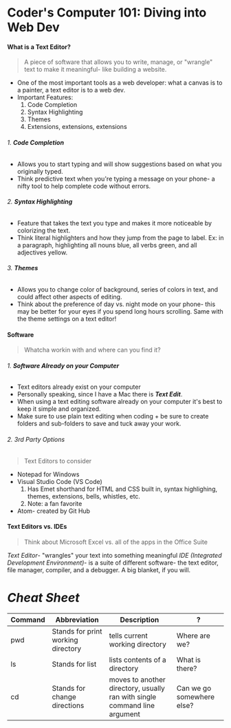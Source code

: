 # **Coder's Computer 101: Diving into Web Dev**

#### What is a Text Editor? 
> A piece of software that allows you to write, manage, or "wrangle" text to make it meaningful- like building a website. 
- One of the most important tools as a web developer: what a canvas is to a painter, a text editor is to a web dev. 
- Important Features: 
    1. Code Completion 
    2. Syntax Highlighting 
    3. Themes
    4. Extensions, extensions, extensions 
###### 1. **Code Completion** 
  - Allows you to start typing and will show suggestions based on what you originally typed.
  - Think predictive text when you're typing a message on your phone- a nifty tool to help complete code without errors. 
###### 2. **Syntax Highlighting**
  - Feature that takes the text you type and makes it more noticeable by colorizing the text. 
  - Think literal highlighters and how they jump from the page to label. Ex: in a paragraph, highlighting all nouns blue, all verbs green, and all adjectives yellow. 
###### 3. **Themes** 
  - Allows you to change color of background, series of colors in text, and could affect other aspects of editing. 
  - Think about the preference of day vs. night mode on your phone- this may be better for your eyes if you spend long hours scrolling. Same with the theme settings on a text editor!

#### Software 
> Whatcha workin with and where can you find it? 

###### 1. **Software Already on your Computer**
  - Text editors already exist on your computer
  - Personally speaking, since I have a Mac there is **_Text Edit_**.
  - When using a text editing software already on your computer it's best to keep it simple and organized. 
  - Make sure to use plain text editing when coding + be sure to create folders and sub-folders to save and tuck away your work. 
###### 2. 3rd Party Options
> Text Editors to consider
  - Notepad for Windows
  - Visual Studio Code (VS Code) 
    1. Has Emet shorthand for HTML and CSS built in, syntax highlighing, themes, extensions, bells, whistles, etc. 
    2. Note: a fan favorite
  - Atom- created by Git Hub 

#### Text Editors vs. IDEs
> Think about Microsoft Excel vs. all of the apps in the Office Suite 

*Text Editor*- "wrangles" your text into something meaningful
*IDE (Integrated Development Environment)*- is a suite of different software- the text editor, file manager, compiler, and a debugger. A big blanket, if you will. 
 

# **_Cheat Sheet_**

| Command | Abbreviation | Description | ? |
| --- | --- | --- | --- | 
| pwd | Stands for print working directory | tells current working directory | Where are we? 
| ls | Stands for list | lists contents of a directory | What is there? 
| cd | Stands for change directions | moves to another directory, usually ran with single command line argument | Can we go somewhere else? 

